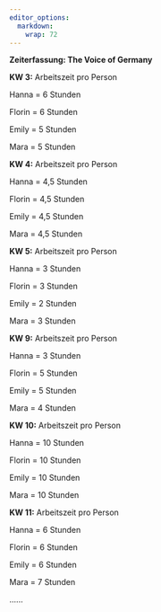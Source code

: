 ```yaml
---
editor_options: 
  markdown: 
    wrap: 72
---
```


**Zeiterfassung: The Voice of Germany**

**KW 3:** Arbeitszeit pro Person

Hanna = 6 Stunden

Florin = 6 Stunden

Emily = 5 Stunden

Mara = 5 Stunden

**KW 4:** Arbeitszeit pro Person

Hanna = 4,5 Stunden

Florin = 4,5 Stunden

Emily = 4,5 Stunden

Mara = 4,5 Stunden

**KW 5:** Arbeitszeit pro Person

Hanna = 3 Stunden

Florin = 3 Stunden

Emily = 2 Stunden

Mara = 3 Stunden

**KW 9:** Arbeitszeit pro Person

Hanna = 3 Stunden

Florin = 5 Stunden

Emily = 5 Stunden

Mara = 4 Stunden

**KW 10:** Arbeitszeit pro Person

Hanna = 10 Stunden

Florin = 10 Stunden

Emily = 10 Stunden

Mara = 10 Stunden

**KW 11:** Arbeitszeit pro Person

Hanna = 6 Stunden

Florin = 6 Stunden

Emily = 6 Stunden

Mara = 7 Stunden

......
